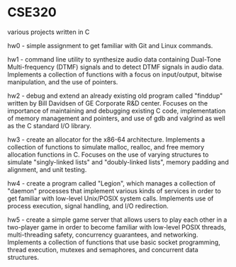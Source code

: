 # CSE320
various projects written in C

hw0 - simple assignment to get familiar with Git and Linux commands.

hw1 - command line utility to synthesize audio data containing Dual-Tone Multi-frequency (DTMF) signals and to detect DTMF signals in audio data. Implements a collection of functions with a focus on input/output, bitwise manipulation, and the use of pointers.

hw2 - debug and extend an already existing old program called "finddup" written by Bill Davidsen of GE Corporate R&D center. Focuses on the importance of maintaining and debugging existing C code, implementation of memory management and pointers, and use of gdb and valgrind as well as the C standard I/O library.

hw3 - create an allocator for the x86-64 architecture. Implements a collection of functions to simulate malloc, realloc, and free memory allocation functions in C. Focuses on the use of varying structures to simulate "singly-linked lists" and "doubly-linked lists", memory padding and alignment, and unit testing.

hw4 - create a program called "Legion", which manages a collection of "daemon" processes that implement various kinds of services in order to get familiar with low-level Unix/POSIX system calls. Implements use of process execution, signal handling, and I/O redirection.

hw5 - create a simple game server that allows users to play each other in a two-player game in order to become familiar with low-level POSIX threads, multi-threading safety, concurrency guarantees, and networking. Implements a collection of functions that use basic socket programming, thread execution, mutexes and semaphores, and concurrent data structures.
